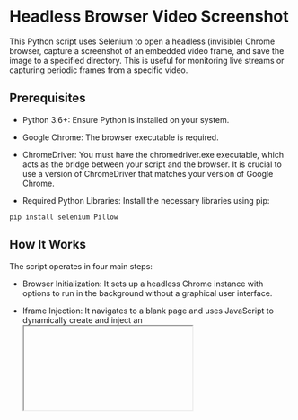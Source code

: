 # Headless Browser Video Screenshot
This Python script uses Selenium to open a headless (invisible) Chrome browser, capture a screenshot of an embedded video frame, and save the image to a specified directory. This is useful for monitoring live streams or capturing periodic frames from a specific video.

## Prerequisites
* Python 3.6+:
Ensure Python is installed on your system.

* Google Chrome: The browser executable is required.

* ChromeDriver: 
You must have the chromedriver.exe executable, which acts as the bridge between your script and the browser.  It is crucial to use a version of ChromeDriver that matches your version of Google Chrome.

* Required Python Libraries:
Install the necessary libraries using pip:

`pip install selenium Pillow`

## How It Works
The script operates in four main steps:

* Browser Initialization:
It sets up a headless Chrome instance with options to run in the background without a graphical user interface.

* Iframe Injection:
It navigates to a blank page and uses JavaScript to dynamically create and inject an <iframe> element with your video URL.

* Video Interaction:
It attempts to click the video's play button to ensure the stream is active.

* Continuous Capture:
It enters a loop that periodically captures a full-page screenshot and then crops it to the exact dimensions of the video frame, saving the resulting image with a timestamp.

## Usage
Set Paths: Open the script in your code editor and update the chromedriver_path variable to the correct location of your ChromeDriver executable.

`chromedriver_path = r"C:\Users\etc\Desktop\chromedriver.exe"`

Define Video and Output: In the `if __name__ == "__main__":` block at the bottom of the script, specify the embed_url of the video and the output_directory where you want to save the screenshots.

`embed_url = "https://www.youtube.com/embed/hEFZzMgGnCs"
output_directory = r"C:\Users\Tyler\Desktop\surf_imgs"`

Run the Script: Execute the Python file from your terminal.

`python your_script_name.py`

The script will begin capturing and saving images to the specified directory at the configured interval.